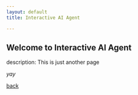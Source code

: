 ```yaml
---
layout: default
title: Interactive AI Agent

---
```


## Welcome to Interactive AI Agent
description: This is just another page

_yay_

[back](./)
